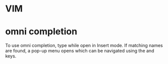 # VIM

# omni completion

To use omni completion, type <C-X><C-O> while open in Insert mode. 
If matching names are found, a pop-up menu opens which can be navigated using the <C-N> and <C-P> keys.





